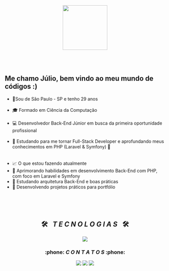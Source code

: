 <div align = "center">
  <img height = "140px" src = "https://user-images.githubusercontent.com/92947069/183311882-d6cec5b0-18e8-48cf-a551-098f295fbce5.gif" >
</div>

<br><br>

<!--<img align = "right" width = "450px"  src = "...">
<!--FIM cabeçalho HELLO WORD-->

<!--inicio descrição-->
## Me chamo Júlio, bem vindo ao meu mundo de códigos :)

<ul align="left">
<li>📍Sou de São Paulo - SP e tenho 29 anos </li>
  <br>
    <li>🎓 Formado em Ciência da Computação</li>
  <br>
    <li>💻 Desenvolvedor Back-End Júnior em busca da primeira oportunidade profissional</li>
  <br>
    <li>🚀 Estudando para me tornar Full-Stack Developer e aprofundando meus conhecimentos em PHP (Laravel & Symfony) 🚀</li>
  <br>
  <br>
  <li>📈 O que estou fazendo atualmente
    <li>🔹 Aprimorando habilidades em desenvolvimento Back-End com PHP, com foco em Laravel e Symfony </li>
    <li>🔹 Estudando arquitetura Back-End e boas práticas </li>
    <li>🔹 Desenvolvendo projetos práticos para portfólio </li>  
  </li>
  <br>
</ul>
  <br>
<!--FIM descrição-->

<!--INICIO Tecnologias-->
<br>
<h2 align="center">🛠️&ensp; <i>T E C N O L O G I A S</i> &ensp;🛠️</h2>
<p align="center">
  <a href="https://skillicons.dev">
    <img src="https://skillicons.dev/icons?i=python,php,laravel,html,css,js,nodejs,docker,mysql" />
  </a>
</p>
<!--<br><br><br><br><br>
<div align="center">
  <img align="left" height="360px" width="330px" alt="quote"  src = "https://i.pinimg.com/originals/e3/f8/d1/e3f8d1ec363edf1f9e4372198aeeaba2.gif">
  <a href="https://github.com/leticiamlbarros">
  <img height="180em" src="https://github-readme-stats.vercel.app/api?username=leticialmbarros&show_icons=true&theme=dark&include_all_commits=true&count_private=true"/>
  <img height="180em" src="https://github-readme-stats.vercel.app/api/top-langs/?username=leticialmbarros&layout=compact&langs_count=7&theme=dark"/>
</div>
<br>-->
<!--Contatos-->
<h3 align="center">:phone: <i>C O N T A T O S</i> :phone:</h2>
<div align="center">
<a href="https://instagram.com/juliiobrown" target="_blank"><img src="https://img.shields.io/badge/-Instagram-%23E4405F?style=for-the-badge&logo=instagram&logoColor=white" target="_blank"></a>
<a href = "mailto:jc.spc2017@gmail.com"><img src="https://img.shields.io/badge/-Gmail-%23333?style=for-the-badge&logo=gmail&logoColor=white" target="_blank"></a>
<a href="https://www.linkedin.com/in/júlio-césar-dos-santos-1436a4294/" target="_blank"><img src="https://img.shields.io/badge/-LinkedIn-%230077B5?style=for-the-badge&logo=linkedin&logoColor=white" target="_blank"></a>
</div>
